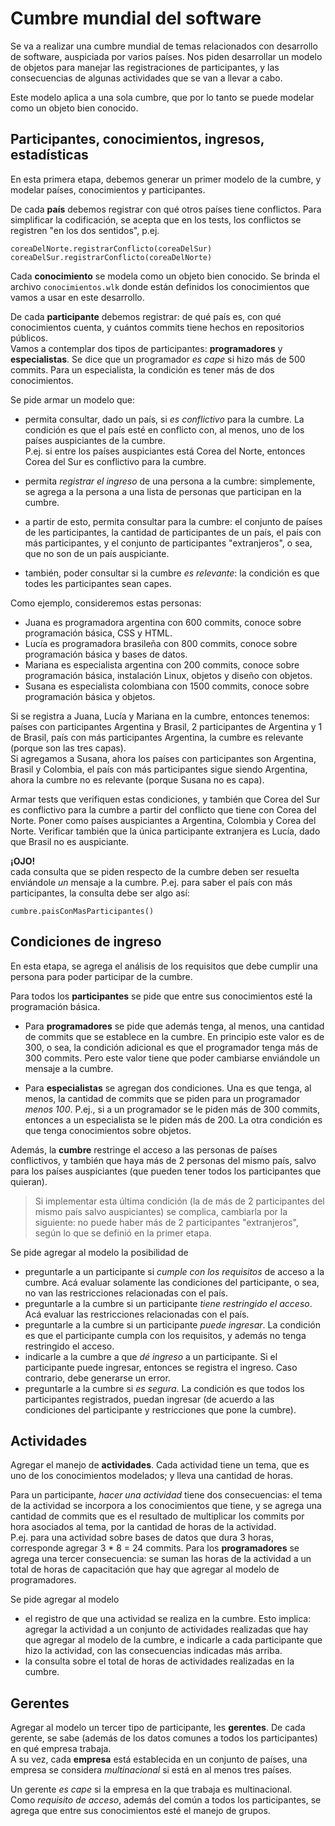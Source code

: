# Cumbre mundial del software

Se va a realizar una cumbre mundial de temas relacionados con desarrollo de software, auspiciada por varios países. Nos piden desarrollar un modelo de objetos para manejar las registraciones de participantes, y las consecuencias de algunas actividades que se van a llevar a cabo.

Este modelo aplica a una sola cumbre, que por lo tanto se puede modelar como un objeto bien conocido.


## Participantes, conocimientos, ingresos, estadísticas

En esta primera etapa, debemos generar un primer modelo de la cumbre, y modelar países, conocimientos y participantes.

De cada **país** debemos registrar con qué otros países tiene conflictos. Para simplificar la codificación, se acepta que en los tests, los conflictos se registren "en los dos sentidos", p.ej.
```
coreaDelNorte.registrarConflicto(coreaDelSur)
coreaDelSur.registrarConflicto(coreaDelNorte)
```

Cada **conocimiento** se modela como un objeto bien conocido. Se brinda el archivo `conocimientos.wlk` donde están definidos los conocimientos que vamos a usar en este desarrollo.

De cada **participante** debemos registrar: de qué país es, con qué conocimientos cuenta, y cuántos commits tiene hechos en repositorios públicos.  
Vamos a contemplar dos tipos de participantes: **programadores** y **especialistas**.
Se dice que un programador _es cape_ si hizo más de 500 commits. Para un especialista, la condición es tener más de dos conocimientos.

Se pide armar un modelo que:
* permita consultar, dado un país, si _es conflictivo_ para la cumbre. La condición es que el país esté en conflicto con, al menos, uno de los países auspiciantes de la cumbre.  
P.ej. si entre los países auspiciantes está Corea del Norte, entonces Corea del Sur es conflictivo para la cumbre.

* permita _registrar el ingreso_ de una persona a la cumbre: simplemente, se agrega a la persona a una lista de personas que participan en la cumbre.

* a partir de esto, permita consultar para la cumbre: el conjunto de países de les participantes, la cantidad de participantes de un país, el país con más participantes, y el conjunto de participantes "extranjeros", o sea, que no son de un país auspiciante.

* también, poder consultar si la cumbre _es relevante_: la condición es que todes les participantes sean capes.

Como ejemplo, consideremos estas personas:
* Juana es programadora argentina con 600 commits, conoce sobre programación básica, CSS y HTML.
* Lucía es programadora brasileña con 800 commits, conoce sobre programación básica y bases de datos.
* Mariana es especialista argentina con 200 commits, conoce sobre programación básica, instalación Linux, objetos y diseño con objetos.
* Susana es especialista colombiana con 1500 commits, conoce sobre programación básica y objetos.  

Si se registra a Juana, Lucía y Mariana en la cumbre, entonces tenemos: países con participantes Argentina y Brasil, 2 participantes de Argentina y 1 de Brasil, país con más participantes Argentina, la cumbre es relevante (porque son las tres capas).  
Si agregamos a Susana, ahora los países con participantes son Argentina, Brasil y Colombia, el país con más participantes sigue siendo Argentina, ahora la cumbre no es relevante (porque Susana no es capa).

Armar tests que verifiquen estas condiciones, y también que Corea del Sur es conflictivo para la cumbre a partir del conflicto que tiene con Corea del Norte. Poner como países auspiciantes a Argentina, Colombia y Corea del Norte. Verificar también que la única participante extranjera es Lucía, dado que Brasil no es auspiciante. 


**¡OJO!**  
cada consulta que se piden respecto de la cumbre deben ser resuelta enviándole _un_ mensaje a la cumbre. P.ej. para saber el país con más participantes, la consulta debe ser algo así:
```
cumbre.paisConMasParticipantes()
```

## Condiciones de ingreso
En esta etapa, se agrega el análisis de los requisitos que debe cumplir una persona para poder participar de la cumbre.
 
Para todos los **participantes** se pide que entre sus conocimientos esté la programación básica.
* Para **programadores** se pide que además tenga, al menos, una cantidad de commits que se establece en la cumbre. En principio este valor es de 300, o sea, la condición adicional es que el programador tenga más de 300 commits. Pero este valor tiene que poder cambiarse enviándole un mensaje a la cumbre.

* Para **especialistas** se agregan dos condiciones. Una es que tenga, al menos, la cantidad de commits que se piden para un programador _menos 100_. P.ej., si a un programador se le piden más de 300 commits, entonces a un especialista se le piden más de 200. La otra condición es que tenga conocimientos sobre objetos.
 
Además, la **cumbre** restringe el acceso a las personas de países conflictivos, y también que haya más de 2 personas del mismo país, salvo para los países auspiciantes (que pueden tener todos los participantes que quieran).
  
> Si implementar esta última condición (la de más de 2 participantes del mismo país salvo auspiciantes) se complica, cambiarla por la siguiente: no puede haber más de 2 participantes "extranjeros", según lo que se definió en la primer etapa.  

Se pide agregar al modelo la posibilidad de
* preguntarle a un participante si _cumple con los requisitos_ de acceso a la cumbre. Acá evaluar solamente las condiciones del participante, o sea, no van las restricciones relacionadas con el país.
* preguntarle a la cumbre si un participante _tiene restringido el acceso_. Acá evaluar las restricciones relacionadas con el país.
* preguntarle a la cumbre si un participante _puede ingresar_. La condición es que el participante cumpla con los requisitos, y además no tenga restringido el acceso.
* indicarle a la cumbre a que _dé ingreso_ a un participante. Si el participante puede ingresar, entonces se registra el ingreso. Caso contrario, debe generarse un error.
* preguntarle a la cumbre si _es segura_. La condición es que todos los participantes registrados,  puedan ingresar (de acuerdo a las condiciones del participante y restricciones que pone la cumbre). 


## Actividades

Agregar el manejo de **actividades**. Cada actividad tiene un tema, que es uno de los conocimientos modelados; y lleva una cantidad de horas.

Para un participante, _hacer una actividad_ tiene dos consecuencias: el tema de la actividad se incorpora a los conocimientos que tiene, y se agrega una cantidad de commits que es el resultado de multiplicar los commits por hora asociados al tema, por la cantidad de horas de la actividad.  
P.ej. para una actividad sobre bases de datos que dura 3 horas, corresponde agregar 3 * 8 = 24 commits.
Para los **programadores** se agrega una tercer consecuencia: se suman las horas de la actividad a un total de horas de capacitación que hay que agregar al modelo de programadores.

Se pide agregar al modelo
* el registro de que una actividad se realiza en la cumbre. Esto implica: agregar la actividad a un conjunto de actividades realizadas que hay que agregar al modelo de la cumbre, e indicarle a cada participante que hizo la actividad, con las consecuencias indicadas más arriba.
* la consulta sobre el total de horas de actividades realizadas en la cumbre.


## Gerentes

Agregar al modelo un tercer tipo de participante, les **gerentes**. De cada gerente, se sabe (además de los datos comunes a todos los participantes) en qué empresa trabaja.  
A su vez, cada **empresa** está establecida en un conjunto de países, una empresa se considera _multinacional_ si está en al menos tres países.

Un gerente _es cape_ si la empresa en la que trabaja es multinacional.  
Como _requisito de acceso_, además del común a todos los participantes, se agrega que entre sus conocimientos esté el manejo de grupos.
